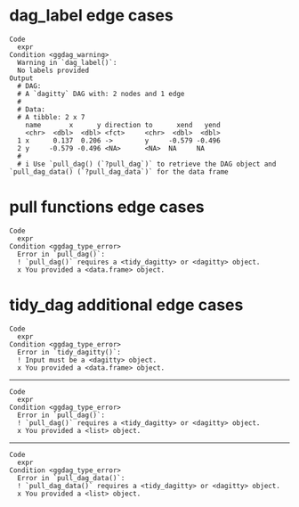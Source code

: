 # dag_label edge cases

    Code
      expr
    Condition <ggdag_warning>
      Warning in `dag_label()`:
      No labels provided
    Output
      # DAG:
      # A `dagitty` DAG with: 2 nodes and 1 edge
      #
      # Data:
      # A tibble: 2 x 7
        name       x      y direction to      xend   yend
        <chr>  <dbl>  <dbl> <fct>     <chr>  <dbl>  <dbl>
      1 x      0.137  0.206 ->        y     -0.579 -0.496
      2 y     -0.579 -0.496 <NA>      <NA>  NA     NA    
      #
      # i Use `pull_dag() (`?pull_dag`)` to retrieve the DAG object and `pull_dag_data() (`?pull_dag_data`)` for the data frame

# pull functions edge cases

    Code
      expr
    Condition <ggdag_type_error>
      Error in `pull_dag()`:
      ! `pull_dag()` requires a <tidy_dagitty> or <dagitty> object.
      x You provided a <data.frame> object.

# tidy_dag additional edge cases

    Code
      expr
    Condition <ggdag_type_error>
      Error in `tidy_dagitty()`:
      ! Input must be a <dagitty> object.
      x You provided a <data.frame> object.

---

    Code
      expr
    Condition <ggdag_type_error>
      Error in `pull_dag()`:
      ! `pull_dag()` requires a <tidy_dagitty> or <dagitty> object.
      x You provided a <list> object.

---

    Code
      expr
    Condition <ggdag_type_error>
      Error in `pull_dag_data()`:
      ! `pull_dag_data()` requires a <tidy_dagitty> or <dagitty> object.
      x You provided a <list> object.

